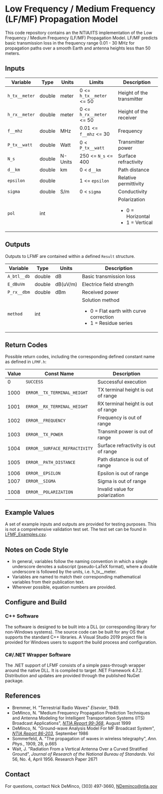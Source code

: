 # Low Frequency / Medium Frequency (LF/MF) Propagation Model

This code repository contains an the NTIA/ITS implementation of the Low Frequency / Medium Frequency (LF/MF) Propagation Model. LF/MF predicts basic transmission loss in the frequency range 0.01 - 30 MHz for propagation paths over a smooth Earth and antenna heights less than 50 meters.

## Inputs ##

| Variable          | Type   | Units | Limits       | Description  |
|-------------------|--------|-------|--------------|--------------|
| `h_tx__meter`     | double | meter | 0 <= `h_tx__meter` <= 50 | Height of the transmitter |
| `h_rx__meter`     | double | meter | 0 <= `h_rx__meter` <= 50 | Height of the receiver |
| `f__mhz`          | double | MHz   | 0.01 <= `f__mhz` <= 30 | Frequency |
| `P_tx__watt`      | double | Watt  | 0 < `P_tx__watt` | Transmitter power |
| `N_s`             | double | N-Units | 250 <= `N_s` <= 400 | Surface refractivity |
| `d__km`           | double | km    | 0 < `d__km`  | Path distance |
| `epsilon`         | double |       | 1 <= `epsilon` | Relative permittivity |
| `sigma`           | double | S/m   | 0 < `sigma` | Conductivity |
| `pol`             | int    |       |              | Polarization <ul><li>0 = Horizontal</li><li>1 = Vertical</li></ul> |

## Outputs ##

Outputs to LFMF are contained within a defined `Result` structure.

| Variable      | Type   | Units | Description |
|---------------|--------|-------|-------------|
| `A_btl__db`   | double | dB    | Basic transmission loss |
| `E_dBuVm`     | double | dB(uV/m) | Electrice field strength |
| `P_rx__dbm`   | double | dBm   | Received power |
| `method`      | int    |       | Solution method <ul><li>0 = Flat earth with curve correction</li><li>1 = Residue series</li></ul> |

## Return Codes ##

Possible return codes, including the corresponding defined constant name as defined in `LFMF.h`:

| Value | Const Name                       | Description  |
| ------|----------------------------------|--------------|
|     0 | `SUCCESS`                        | Successful execution |
|  1000 | `ERROR__TX_TERMINAL_HEIGHT`      | TX terminal height is out of range |
|  1001 | `ERROR__RX_TERMINAL_HEIGHT`      | RX terminal height is out of range |
|  1002 | `ERROR__FREQUENCY`               | Frequency is out of range |
|  1003 | `ERROR__TX_POWER`                | Transmit power is out of range |
|  1004 | `ERROR__SURFACE_REFRACTIVITY`    | Surface refractivity is out of range |
|  1005 | `ERROR__PATH_DISTANCE`           | Path distance is out of range |
|  1006 | `ERROR__EPSILON`                 | Epsilon is out of range |
|  1007 | `ERROR__SIGMA`                   | Sigma is out of range |
|  1008 | `ERROR__POLARIZATION`            | Invalid value for polarization |

## Example Values ##

A set of example inputs and outputs are provided for testing purposes.  This is not a comprehensive validation test set.  The test set can be found in [LFMF_Examples.csv](LFMF_Examples.csv).

## Notes on Code Style ##

* In general, variables follow the naming convention in which a single underscore denotes a subscript (pseudo-LaTeX format), where a double underscore is followed by the units, i.e. h_tx__meter.
* Variables are named to match their corresponding mathematical variables from their publication text.
* Wherever possible, equation numbers are provided.

## Configure and Build ##

### C++ Software

The software is designed to be built into a DLL (or corresponding library for non-Windows systems). The source code can be built for any OS that supports the standard C++ libraries. A Visual Studio 2019 project file is provided for Windows users to support the build process and configuration.

### C#/.NET Wrapper Software

The .NET support of LFMF consists of a simple pass-through wrapper around the native DLL.  It is compiled to target .NET Framework 4.7.2.  Distribution and updates are provided through the published NuGet package.

## References ##

* Bremmer, H. "Terrestrial Radio Waves" _Elsevier_, 1949. 
* DeMinco, N. "Medium Frequency Propagation Prediction Techniques and Antenna Modeling for Intelligent Transportation Systems (ITS) Broadcast Applications", [_NTIA Report 99-368_](https://www.its.bldrdoc.gov/publications/2399.aspx), August 1999
* DeMinco, N. "Ground-wave Analysis Model For MF Broadcast System", [_NTIA Report 86-203_](https://www.its.bldrdoc.gov/publications/2226.aspx), September 1986
* Sommerfeld, A. "The propagation of waves in wireless telegraphy", _Ann. Phys._, 1909, 28, p.665
* Wait, J. "Radiation From a Vertical Antenna Over a Curved Stratified Ground", _Journal of Research of the National Bureau of Standards_.  Vol 56, No. 4, April 1956. Research Paper 2671

## Contact ##

For questions, contact Nick DeMinco, (303) 497-3660, NDeminco@ntia.gov
